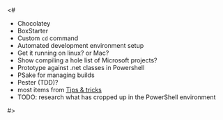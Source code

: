 <#


* Chocolatey
* BoxStarter
* Custom `cd` command
* Automated development environment setup
* Get it running on linux? or Mac?
* Show compiling a hole list of Microsoft projects?
* Prototype against .net classes in Powershell
* PSake for managing builds
* Pester (TDD)?
* most items from [Tips & tricks](https://github.com/staxmanade/PowerShellPresentation/blob/master/IntroToPowershellPresentation.ps1.md#usefull-tipstricks)
* TODO: research what has cropped up in the PowerShell environment 

#>
